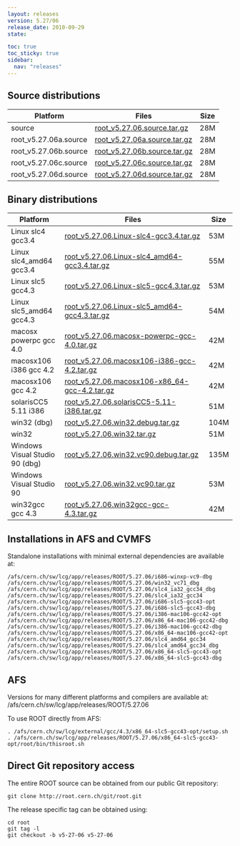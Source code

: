 ```yaml
---
layout: releases
version: 5.27/06
release_date: 2010-09-29
state:

toc: true
toc_sticky: true
sidebar:
  nav: "releases"
---
```



## Source distributions

| Platform       | Files | Size |
|-----------|-------|-----|
| source | [root_v5.27.06.source.tar.gz](https://root.cern.ch/download/root_v5.27.06.source.tar.gz) |  28M |
| root_v5.27.06a.source | [root_v5.27.06a.source.tar.gz](https://root.cern.ch/download/root_v5.27.06a.source.tar.gz) |  28M |
| root_v5.27.06b.source | [root_v5.27.06b.source.tar.gz](https://root.cern.ch/download/root_v5.27.06b.source.tar.gz) |  28M |
| root_v5.27.06c.source | [root_v5.27.06c.source.tar.gz](https://root.cern.ch/download/root_v5.27.06c.source.tar.gz) |  28M |
| root_v5.27.06d.source | [root_v5.27.06d.source.tar.gz](https://root.cern.ch/download/root_v5.27.06d.source.tar.gz) |  28M |


## Binary distributions

| Platform       | Files | Size |
|-----------|-------|-----|
| Linux slc4 gcc3.4 | [root_v5.27.06.Linux-slc4-gcc3.4.tar.gz](https://root.cern.ch/download/root_v5.27.06.Linux-slc4-gcc3.4.tar.gz) |  53M |
| Linux slc4_amd64 gcc3.4 | [root_v5.27.06.Linux-slc4_amd64-gcc3.4.tar.gz](https://root.cern.ch/download/root_v5.27.06.Linux-slc4_amd64-gcc3.4.tar.gz) |  55M |
| Linux slc5 gcc4.3 | [root_v5.27.06.Linux-slc5-gcc4.3.tar.gz](https://root.cern.ch/download/root_v5.27.06.Linux-slc5-gcc4.3.tar.gz) |  53M |
| Linux slc5_amd64 gcc4.3 | [root_v5.27.06.Linux-slc5_amd64-gcc4.3.tar.gz](https://root.cern.ch/download/root_v5.27.06.Linux-slc5_amd64-gcc4.3.tar.gz) |  54M |
| macosx powerpc gcc 4.0 | [root_v5.27.06.macosx-powerpc-gcc-4.0.tar.gz](https://root.cern.ch/download/root_v5.27.06.macosx-powerpc-gcc-4.0.tar.gz) |  42M |
| macosx106 i386 gcc 4.2 | [root_v5.27.06.macosx106-i386-gcc-4.2.tar.gz](https://root.cern.ch/download/root_v5.27.06.macosx106-i386-gcc-4.2.tar.gz) |  42M |
| macosx106 gcc 4.2 | [root_v5.27.06.macosx106-x86_64-gcc-4.2.tar.gz](https://root.cern.ch/download/root_v5.27.06.macosx106-x86_64-gcc-4.2.tar.gz) |  42M |
| solarisCC5 5.11 i386 | [root_v5.27.06.solarisCC5-5.11-i386.tar.gz](https://root.cern.ch/download/root_v5.27.06.solarisCC5-5.11-i386.tar.gz) |  51M |
| win32 (dbg) | [root_v5.27.06.win32.debug.tar.gz](https://root.cern.ch/download/root_v5.27.06.win32.debug.tar.gz) | 104M |
| win32 | [root_v5.27.06.win32.tar.gz](https://root.cern.ch/download/root_v5.27.06.win32.tar.gz) |  51M |
| Windows Visual Studio 90 (dbg) | [root_v5.27.06.win32.vc90.debug.tar.gz](https://root.cern.ch/download/root_v5.27.06.win32.vc90.debug.tar.gz) | 135M |
| Windows Visual Studio 90 | [root_v5.27.06.win32.vc90.tar.gz](https://root.cern.ch/download/root_v5.27.06.win32.vc90.tar.gz) |  53M |
| win32gcc gcc 4.3 | [root_v5.27.06.win32gcc-gcc-4.3.tar.gz](https://root.cern.ch/download/root_v5.27.06.win32gcc-gcc-4.3.tar.gz) |  42M |



## Installations in AFS and CVMFS
Standalone installations with minimal external dependencies are available at:
~~~
/afs/cern.ch/sw/lcg/app/releases/ROOT/5.27.06/i686-winxp-vc9-dbg
/afs/cern.ch/sw/lcg/app/releases/ROOT/5.27.06/win32_vc71_dbg
/afs/cern.ch/sw/lcg/app/releases/ROOT/5.27.06/slc4_ia32_gcc34_dbg
/afs/cern.ch/sw/lcg/app/releases/ROOT/5.27.06/slc4_ia32_gcc34
/afs/cern.ch/sw/lcg/app/releases/ROOT/5.27.06/i686-slc5-gcc43-opt
/afs/cern.ch/sw/lcg/app/releases/ROOT/5.27.06/i686-slc5-gcc43-dbg
/afs/cern.ch/sw/lcg/app/releases/ROOT/5.27.06/i386-mac106-gcc42-opt
/afs/cern.ch/sw/lcg/app/releases/ROOT/5.27.06/x86_64-mac106-gcc42-dbg
/afs/cern.ch/sw/lcg/app/releases/ROOT/5.27.06/i386-mac106-gcc42-dbg
/afs/cern.ch/sw/lcg/app/releases/ROOT/5.27.06/x86_64-mac106-gcc42-opt
/afs/cern.ch/sw/lcg/app/releases/ROOT/5.27.06/slc4_amd64_gcc34
/afs/cern.ch/sw/lcg/app/releases/ROOT/5.27.06/slc4_amd64_gcc34_dbg
/afs/cern.ch/sw/lcg/app/releases/ROOT/5.27.06/x86_64-slc5-gcc43-opt
/afs/cern.ch/sw/lcg/app/releases/ROOT/5.27.06/x86_64-slc5-gcc43-dbg
~~~

## AFS
Versions for many different platforms and compilers are available at:
/afs/cern.ch/sw/lcg/app/releases/ROOT/5.27.06

To use ROOT directly from AFS:
~~~
. /afs/cern.ch/sw/lcg/external/gcc/4.3/x86_64-slc5-gcc43-opt/setup.sh
. /afs/cern.ch/sw/lcg/app/releases/ROOT/5.27.06/x86_64-slc5-gcc43-opt/root/bin/thisroot.sh
~~~

## Direct Git repository access
The entire ROOT source can be obtained from our public Git repository:

~~~
git clone http://root.cern.ch/git/root.git
~~~
The release specific tag can be obtained using:
~~~
cd root
git tag -l
git checkout -b v5-27-06 v5-27-06
~~~
